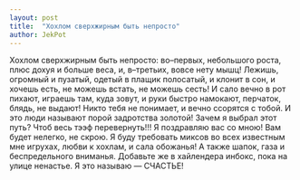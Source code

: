```yaml
---
layout: post
title:  "Хохлом сверхжирным быть непросто"
author: JekPot
---
```


Хохлом сверхжирным быть непросто: во–первых, небольшого роста, плюс дохуя и больше веса, и, в–третьих, вовсе нету мышц! Лежишь, огромный и пузатый, одетый в плащик полосатый, и клонит в сон, и хочешь есть, не можешь встать, не можешь сесть! И сало вечно в рот пихают, играешь там, куда зовут, и руки быстро намокают, перчаток, блядь, не выдают! Никто тебя не понимает, и вечно ссорятся с тобой. И это люди называют порой задротства золотой! Зачем я выбрал этот путь? Чтоб весь тээф перевернуть!!! Я поздравляю вас со мною! Вам будет нелегко, не скрою. Я буду требовать миксов во всех известным мне игрухах, любви к хохлам, и сала обожанья! А также шапок, газа и беспредельного вниманья. Добавьте же в хайлендера инбокс, пока на улице ненастье. Я это называю — СЧАСТЬЕ!